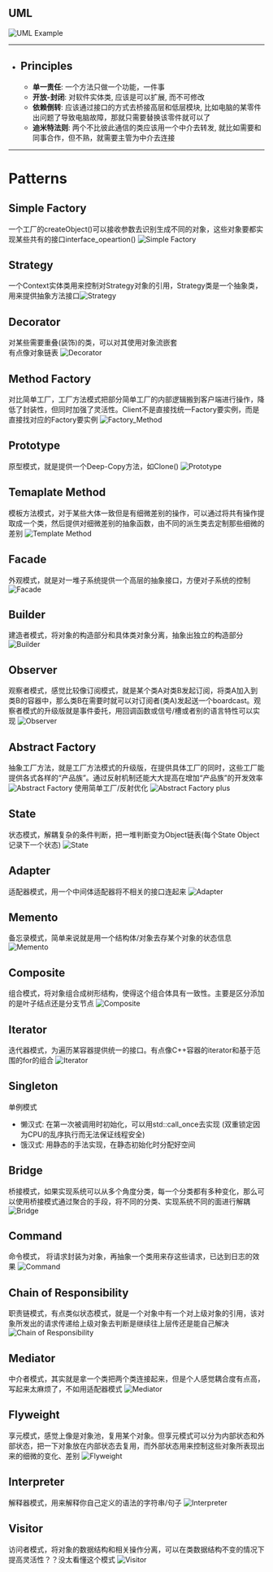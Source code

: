 ## UML
![UML Example](https://img-blog.csdnimg.cn/5f32b49660604378be7a7249a8991cbc.png#pic_center)

****
- ## Principles
  * **单一责任**: 一个方法只做一个功能，一件事
  * **开放-封闭**: 对软件实体类, 应该是可以扩展, 而不可修改
  * **依赖倒转**: 应该通过接口的方式去桥接高层和低层模块, 比如电脑的某零件出问题了导致电脑故障，那就只需要替换该零件就可以了
  * **迪米特法则**: 两个不比彼此通信的类应该用一个中介去转发, 就比如需要和同事合作，但不熟，就需要主管为中介去连接
****

# Patterns

## Simple Factory
 一个工厂的createObject()可以接收参数去识别生成不同的对象，这些对象要都实现某些共有的接口interface_opeartion()
![Simple Factory](https://img-blog.csdnimg.cn/cffb786993b5418c9ddbfda5ec20bdc9.jpeg#pic_center)

## Strategy
一个Context实体类用来控制对Strategy对象的引用，Strategy类是一个抽象类，用来提供抽象方法接口![Strategy](https://img-blog.csdnimg.cn/abe37c7b5c5e4e4d89d08d365ad7eaa1.png#pic_center)

## Decorator
对某些需要重叠(装饰)的类，可以对其使用对象流嵌套    
有点像对象链表
![Decorator](https://img-blog.csdnimg.cn/3d54925ac9ad4d1598735d063742c226.png#pic_center)
## Method Factory
对比简单工厂，工厂方法模式把部分简单工厂的内部逻辑搬到客户端进行操作，降低了封装性，但同时加强了灵活性。Client不是直接找统一Factory要实例，而是直接找对应的Factory要实例
![Factory_Method](https://img-blog.csdnimg.cn/ea289ff3b4d6464cb1f368f70e21d4c8.png#pic_center)
## Prototype
原型模式，就是提供一个Deep-Copy方法，如Clone()
![Prototype](https://img-blog.csdnimg.cn/12ed7d942fd14a0c9bd3d945484943b1.png#pic_center)
## Temaplate Method
模板方法模式，对于某些大体一致但是有细微差别的操作，可以通过将共有操作提取成一个类，然后提供对细微差别的抽象函数，由不同的派生类去定制那些细微的差别
![Template Method](https://img-blog.csdnimg.cn/80a8f988b67c46ee9a8c30515af749a6.png#pic_center)
## Facade
外观模式，就是对一堆子系统提供一个高层的抽象接口，方便对子系统的控制
![Facade](https://img-blog.csdnimg.cn/956193d6f3024795992546900e8d6ac9.png#pic_center)
## Builder
建造者模式，将对象的构造部分和具体类对象分离，抽象出独立的构造部分
![Builder](https://img-blog.csdnimg.cn/c26a904e60334e51a7073cd1119959ae.png#pic_center)
## Observer
观察者模式，感觉比较像订阅模式，就是某个类A对类B发起订阅，将类A加入到类B的容器中，那么类B在需要时就可以对订阅者(类A)发起送一个boardcast。观察者模式的升级版就是事件委托，用回调函数或信号/槽或者别的语言特性可以实现
![Observer](https://img-blog.csdnimg.cn/8288da160ada4161bd1258f1950e8a90.png#pic_center)
## Abstract Factory
抽象工厂方法，就是工厂方法模式的升级版，在提供具体工厂的同时，这些工厂能提供各式各样的“产品族”。通过反射机制还能大大提高在增加“产品族”的开发效率
![Abstract Factory](https://img-blog.csdnimg.cn/5a41efb62e16402ab4e109d7fb89678b.png#pic_center)
使用简单工厂/反射优化
![Abstract Factory plus](https://img-blog.csdnimg.cn/54c40234379c400c898464d4f660eaf6.png#pic_center)

## State
状态模式，解耦复杂的条件判断，把一堆判断变为Object链表(每个State Object记录下一个状态)
![State](https://img-blog.csdnimg.cn/5081361192874c4bb75b5ff60e8857a0.png#pic_center)

## Adapter
适配器模式，用一个中间体适配器将不相关的接口连起来
![Adapter](https://img-blog.csdnimg.cn/d416e9b08b0a42a98e680b3e46d78c12.png#pic_center)

## Memento
备忘录模式，简单来说就是用一个结构体/对象去存某个对象的状态信息
![Memento](https://img-blog.csdnimg.cn/2b0aeddad7e14fb8a9e766d0e8b1e9d7.png#pic_center)

## Composite
组合模式，将对象组合成树形结构，使得这个组合体具有一致性。主要是区分添加的是叶子结点还是分支节点
![Composite](https://img-blog.csdnimg.cn/12fd72c148a94229a0df39c3728a3740.png#pic_center)

## Iterator
迭代器模式，为遍历某容器提供统一的接口。有点像C++容器的iterator和基于范围的for的组合
![Iterator](https://img-blog.csdnimg.cn/1f9ab739c0214b4fadbc5ce5e32f52f5.png#pic_center)

## Singleton
单例模式
- 懒汉式: 在第一次被调用时初始化，可以用std::call_once去实现 (双重锁定因为CPU的乱序执行而无法保证线程安全)
- 饿汉式: 用静态的手法实现，在静态初始化时分配好空间

## Bridge
桥接模式，如果实现系统可以从多个角度分类，每一个分类都有多种变化，那么可以使用桥接模式通过聚合的手段，将不同的分类、实现系统不同的面进行解耦
![Bridge](https://img-blog.csdnimg.cn/3b9c6c8decd445d8b69b37b4a8260c8c.png#pic_center)

## Command
命令模式， 将请求封装为对象，再抽象一个类用来存这些请求，已达到日志的效果
![Command](https://img-blog.csdnimg.cn/d02c5b87d08c4698991956ce7f658bbf.png#pic_center)

## Chain of Responsibility
职责链模式，有点类似状态模式，就是一个对象中有一个对上级对象的引用，该对象所发出的请求传递给上级对象去判断是继续往上层传还是能自己解决
![Chain of Responsibility](https://img-blog.csdnimg.cn/3eadd7479d4f4a52b5cbba4fb9951dc1.png#pic_center)

 ## Mediator
 中介者模式，其实就是拿一个类把两个类连接起来，但是个人感觉耦合度有点高，写起来太麻烦了，不如用适配器模式
 ![Mediator](https://img-blog.csdnimg.cn/cfe6c685329142e492f772cf329fd381.png#pic_center)
## Flyweight
享元模式，感觉上像是对象池，复用某个对象。但享元模式可以分为内部状态和外部状态，把一下对象放在内部状态去复用，而外部状态用来控制这些对象所表现出来的细微的变化、差别
![Flyweight](https://img-blog.csdnimg.cn/73ce0ae015a542fd82e3ec0635aea520.png#pic_center)

## Interpreter
解释器模式，用来解释你自己定义的语法的字符串/句子
![Interpreter](https://img-blog.csdnimg.cn/208ce3d0371e40fa8e8cc8f7bb84db56.png#pic_center)

## Visitor
访问者模式，将对象的数据结构和相关操作分离，可以在类数据结构不变的情况下提高灵活性？？没太看懂这个模式
![Visitor](https://img-blog.csdnimg.cn/ec1f4ed91b6647289a9a177cd525aaaf.png#pic_center)